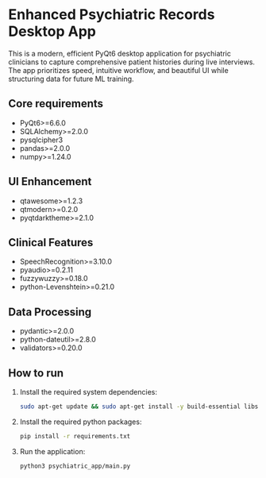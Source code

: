 # Enhanced Psychiatric Records Desktop App

This is a modern, efficient PyQt6 desktop application for psychiatric clinicians to capture comprehensive patient histories during live interviews. The app prioritizes speed, intuitive workflow, and beautiful UI while structuring data for future ML training.

## Core requirements
- PyQt6>=6.6.0
- SQLAlchemy>=2.0.0
- pysqlcipher3
- pandas>=2.0.0
- numpy>=1.24.0

## UI Enhancement
- qtawesome>=1.2.3
- qtmodern>=0.2.0
- pyqtdarktheme>=2.1.0

## Clinical Features
- SpeechRecognition>=3.10.0
- pyaudio>=0.2.11
- fuzzywuzzy>=0.18.0
- python-Levenshtein>=0.21.0

## Data Processing
- pydantic>=2.0.0
- python-dateutil>=2.8.0
- validators>=0.20.0

## How to run

1.  Install the required system dependencies:
    ```bash
    sudo apt-get update && sudo apt-get install -y build-essential libsqlcipher-dev portaudio19-dev libxcb-cursor0 qt6-wayland
    ```
2.  Install the required python packages:
    ```bash
    pip install -r requirements.txt
    ```
3.  Run the application:
    ```bash
    python3 psychiatric_app/main.py
    ```
